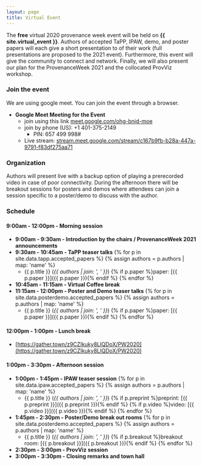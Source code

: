 ```yaml
---
layout: page
title: Virtual Event
---
```


The **free** virtual 2020 provenance week event will be held on **{{ site.virtual_event }}**. Authors of accepted TaPP, IPAW, demo, and poster papers will each give a short presentation to of their work (full presentations are proposed to the 2021 event). Furthermore, this event will give the community to connect and network. Finally, we will also present our plan for the ProvenanceWeek 2021 and the collocated ProvViz workshop.

### Join the event

We are using google meet. You can join the event through a browser.

- **Google Meet Meeting for the Event**
  - join using this link [meet.google.com/ohg-bnjd-moe](meet.google.com/ohg-bnjd-moe)
  - join by phone (‪US‬): +1 401-375-2149‬
    - PIN: ‪657 499 998#‬
  - Live stream: [stream.meet.google.com/stream/c167b9fb-b28a-447a-9791-f83df275aa71](stream.meet.google.com/stream/c167b9fb-b28a-447a-9791-f83df275aa71)

### Organization

Authors will present live with a backup option of playing a prerecorded video in case of poor connectivity. During the afternoon there will be breakout sessions for posters and demos where attendees can join a session specific to a poster/demo to discuss with the author.

### Schedule

#### 9:00am - 12:00pm - Morning session

- **9:00am - 9:30am  - Introduction by the chairs / ProvenanceWeek 2021 announcements**
- **9:30am - 10:45am - TaPP teaser talks**
{% for p in site.data.tapp.accepted_papers %}
{% assign authors = p.authors | map: 'name' %}
    - {{ p.title }} (*{{ authors | join: ', ' }}*) {% if p.paper %}paper: [{{ p.paper }}]({{ p.paper }}){% endif %}
{% endfor %}
- **10:45am - 11:15am - Virtual Coffee break**
- **11:15am - 12:00pm - Poster and Demo teaser talks**
{% for p in site.data.posterdemo.accepted_papers %}
{% assign authors = p.authors | map: 'name' %}
    - {{ p.title }} (*{{ authors | join: ', ' }}*) {% if p.paper %}paper: [{{ p.paper }}]({{ p.paper }}){% endif %}
{% endfor %}


#### 12:00pm - 1:00pm - Lunch break
- [https://gather.town/z9CZIkuky8LIQDoX/PW2020](https://gather.town/z9CZIkuky8LIQDoX/PW2020)

#### 1:00pm - 3:30pm - Afternoon session

-  **1:00pm - 1:45pm - IPAW teaser session**
{% for p in site.data.ipaw.accepted_papers %}
{% assign authors = p.authors | map: 'name' %}
    - {{ p.title }} (*{{ authors | join: ', ' }}*) {% if p.preprint %}preprint: [{{ p.preprint }}]({{ p.preprint }}){% endif %} {% if p.video %}video: [{{ p.video }}]({{ p.video }}){% endif %}
{% endfor %}
-  **1:45pm - 2:30pm - Poster/Demo break out rooms**
{% for p in site.data.posterdemo.accepted_papers %}
{% assign authors = p.authors | map: 'name' %}
    - {{ p.title }} (*{{ authors | join: ', ' }}*) {% if p.breakout %}breakout room: [{{ p.breakout }}]({{ p.breakout }}){% endif %}
{% endfor %}
-  **2:30pm - 3:00pm - ProvViz session**
-  **3:00pm - 3:30pm - Closing remarks and town hall**
